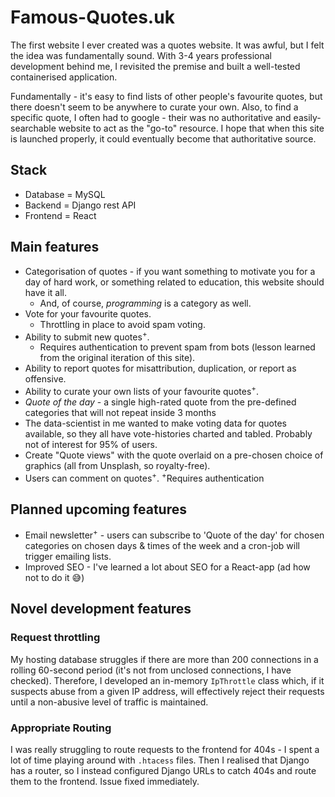 # Famous-Quotes.uk

The first website I ever created was a quotes website. It was awful, but I felt the idea was fundamentally sound. With 3-4 years professional development behind me, I revisited the premise and built a well-tested containerised application.

Fundamentally - it's easy to find lists of other people's favourite quotes, but there doesn't seem to be anywhere to curate your own. Also, to find a specific quote, I often had to google - their was no authoritative and easily-searchable website to act as the "go-to" resource. I hope that when this site is launched properly, it could eventually become that authoritative source.

## Stack

* Database = MySQL
* Backend = Django rest API
* Frontend = React

## Main features

* Categorisation of quotes - if you want something to motivate you for a day of hard work, or something related to education, this website should have it all. 
  * And, of course, _programming_ is a category as well. 
* Vote for your favourite quotes.
  * Throttling in place to avoid spam voting.
* Ability to submit new quotes<sup>+</sup>.
  * Requires authentication to prevent spam from bots (lesson learned from the original iteration of this site).
* Ability to report quotes for misattribution, duplication, or report as offensive.
* Ability to curate your own lists of your favourite quotes<sup>+</sup>.
* _Quote of the day_ - a single high-rated quote from the pre-defined categories that will not repeat inside 3 months
* The data-scientist in me wanted to make voting data for quotes available, so they all have vote-histories charted and tabled. Probably not of interest for 95% of users.
* Create "Quote views" with the quote overlaid on a pre-chosen choice of graphics (all from Unsplash, so royalty-free).
* Users can comment on quotes<sup>+</sup>.
<sup>+</sup>Requires authentication

## Planned upcoming features

* Email newsletter<sup>+</sup> - users can subscribe to 'Quote of the day' for chosen categories on chosen days & times of the week and a cron-job will trigger emailing lists.
* Improved SEO - I've learned a lot about SEO for a React-app (ad how not to do it 😅)

## Novel development features

### Request throttling 

My hosting database struggles if there are more than 200 connections in a rolling 60-second period (it's not from unclosed connections, I have checked). Therefore, I developed an in-memory `IpThrottle` class which, if it suspects abuse from a given IP address, will effectively reject their requests until a non-abusive level of traffic is maintained.

### Appropriate Routing

I was really struggling to route requests to the frontend for 404s - I spent a lot of time playing around with `.htacess` files. Then I realised that Django has a router, so I instead configured Django URLs to catch 404s and route them to the frontend. Issue fixed immediately.
